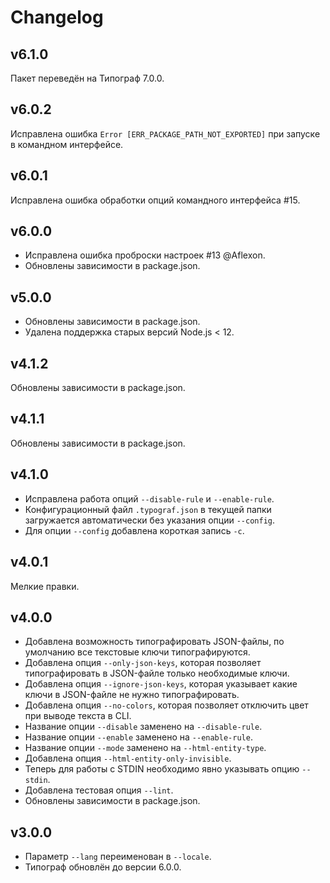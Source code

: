 # Changelog

## v6.1.0
Пакет переведён на Типограф 7.0.0.

## v6.0.2
Исправлена ошибка `Error [ERR_PACKAGE_PATH_NOT_EXPORTED]` при запуске в командном интерфейсе.

## v6.0.1
Исправлена ошибка обработки опций командного интерфейса #15.

## v6.0.0
- Исправлена ошибка проброски настроек #13 @Aflexon.
- Обновлены зависимости в package.json.

## v5.0.0
- Обновлены зависимости в package.json.
- Удалена поддержка старых версий Node.js < 12.

## v4.1.2
Обновлены зависимости в package.json.

## v4.1.1
Обновлены зависимости в package.json.

## v4.1.0
- Исправлена работа опций `--disable-rule` и `--enable-rule`.
- Конфигурационный файл `.typograf.json` в текущей папки загружается автоматически без указания опции `--config`.
- Для опции `--config` добавлена короткая запись `-c`.

## v4.0.1
Мелкие правки.

## v4.0.0
- Добавлена возможность типографировать JSON-файлы, по умолчанию все текстовые ключи типографируются.
- Добавлена опция `--only-json-keys`, которая позволяет типографировать в JSON-файле только необходимые ключи.
- Добавлена опция `--ignore-json-keys`, которая указывает какие ключи в JSON-файле не нужно типографировать.
- Добавлена опция `--no-colors`, которая позволяет отключить цвет при выводе текста в CLI.
- Название опции `--disable` заменено на `--disable-rule`.
- Название опции `--enable` заменено на `--enable-rule`.
- Название опции `--mode` заменено на `--html-entity-type`.
- Добавлена опция `--html-entity-only-invisible`.
- Теперь для работы с STDIN необходимо явно указывать опцию `--stdin`.
- Добавлена тестовая опция `--lint`.
- Обновлены зависимости в package.json.

## v3.0.0
- Параметр `--lang` переименован в `--locale`.
- Типограф обновлён до версии 6.0.0.
